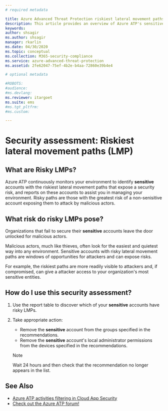 ```yaml
---
# required metadata

title: Azure Advanced Threat Protection riskiest lateral movement paths assessments
description: This article provides an overview of Azure ATP's sensitive entities with the riskiest lateral movement paths identity security posture assessment report.
keywords:
author: shsagir
ms.author: shsagir
manager: rkarlin
ms.date: 04/30/2020
ms.topic: conceptual
ms.collection: M365-security-compliance
ms.service: azure-advanced-threat-protection
ms.assetid: 2fe62047-75ef-4b2e-b4aa-72860e39b4e4

# optional metadata

#ROBOTS:
#audience:
#ms.devlang:
ms.reviewer: itargoet
ms.suite: ems
#ms.tgt_pltfrm:
#ms.custom:

---
```



# Security assessment: Riskiest lateral movement paths (LMP)

## What are Risky LMPs?

Azure ATP continuously monitors your environment to identify **sensitive** accounts with the riskiest lateral movement paths that expose a security risk, and reports on these accounts to assist you in managing your environment. Risky paths are those with the greatest risk of a non-senisitive account exposing them to attack by malicious actors.

## What risk do risky LMPs pose?

Organizations that fail to secure their **sensitive** accounts leave the door unlocked for malicious actors.

Malicious actors, much like thieves, often look for the easiest and quietest way into any environment. Sensitive accounts with risky lateral movement paths are windows of opportunities for attackers and can expose risks.

For example, the riskiest paths are more readily visible to attackers and, if compromised, can give a attacker access to your organization's most sensitive entities.

## How do I use this security assessment?

1. Use the report table to discover which of your **sensitive** accounts have risky LMPs.
1. Take appropriate action:
    - Remove the **sensitive** account from the groups specified in the recommendations.
    - Remove the **sensitive** account's local administrator permissions from the devices specified in the recommendations.

    > [!NOTE]
    > Wait 24 hours and then check that the recommendation no longer appears in the list.

## See Also

- [Azure ATP activities filtering in Cloud App Security](atp-activities-filtering-mcas.md)
- [Check out the Azure ATP forum!](https://aka.ms/azureatpcommunity)
